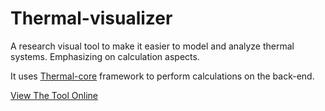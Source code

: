 # Thermal-visualizer

A research visual tool to make it easier to model and analyze thermal systems. Emphasizing on calculation aspects.

It uses [Thermal-core](https://github.com/suhaybabsi/thermal-core) framework to perform calculations on the back-end.

[View The Tool Online](https://thermal-visualizer.herokuapp.com/visualizer)


